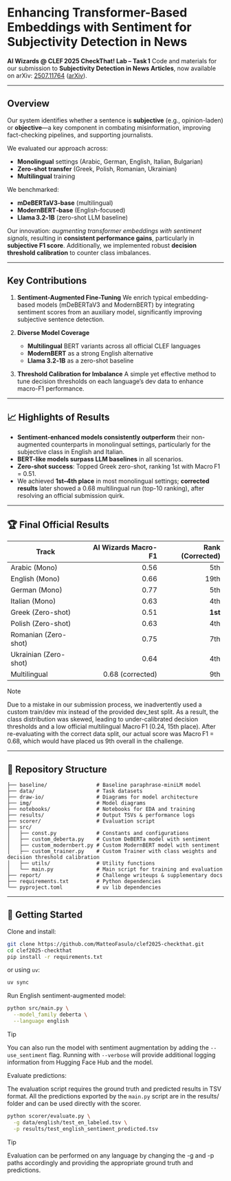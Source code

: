 # Enhancing Transformer-Based Embeddings with Sentiment for Subjectivity Detection in News

**AI Wizards @ CLEF 2025 CheckThat! Lab – Task 1**
Code and materials for our submission to **Subjectivity Detection in News Articles**, now available on arXiv: [2507.11764](https://arxiv.org/abs/2507.11764) ([arXiv][1]).

---

## Overview

Our system identifies whether a sentence is **subjective** (e.g., opinion-laden) or **objective**—a key component in combating misinformation, improving fact-checking pipelines, and supporting journalists.

We evaluated our approach across:

* **Monolingual** settings (Arabic, German, English, Italian, Bulgarian)
* **Zero-shot transfer** (Greek, Polish, Romanian, Ukrainian)
* **Multilingual** training

We benchmarked:

* **mDeBERTaV3‑base** (multilingual)
* **ModernBERT‑base** (English-focused)
* **Llama 3.2‑1B** (zero-shot LLM baseline)

Our innovation: *augmenting transformer embeddings with sentiment signals*, resulting in **consistent performance gains**, particularly in **subjective F1 score**. Additionally, we implemented robust **decision threshold calibration** to counter class imbalances.

---

## Key Contributions

1. **Sentiment-Augmented Fine-Tuning**
   We enrich typical embedding-based models (mDeBERTaV3 and ModernBERT) by integrating sentiment scores from an auxiliary model, significantly improving subjective sentence detection.

2. **Diverse Model Coverage**

   * **Multilingual** BERT variants across all official CLEF languages
   * **ModernBERT** as a strong English alternative
   * **Llama 3.2‑1B** as a zero-shot baseline

3. **Threshold Calibration for Imbalance**
   A simple yet effective method to tune decision thresholds on each language’s dev data to enhance macro-F1 performance.

---

## 📈 Highlights of Results

* **Sentiment-enhanced models consistently outperform** their non-augmented counterparts in monolingual settings, particularly for the subjective class in English and Italian.
* **BERT-like models surpass LLM baselines** in all scenarios.
* **Zero-shot success**: Topped Greek zero-shot, ranking 1st with Macro F1 = 0.51.
* We achieved **1st–4th place** in most monolingual settings; **corrected results** later showed a 0.68 multilingual run (top-10 ranking), after resolving an official submission quirk.

---

## 🏆 Final Official Results

| Track                 | AI Wizards Macro-F1 | Rank (Corrected) |
| --------------------- | ------------------: | ---------------: |
| Arabic (Mono)         |                0.56 |              5th |
| English (Mono)        |                0.66 |             19th |
| German (Mono)         |                0.77 |              5th |
| Italian (Mono)        |                0.63 |              4th |
| Greek (Zero-shot)     |                0.51 |          **1st** |
| Polish (Zero-shot)    |                0.63 |              4th |
| Romanian (Zero-shot)  |                0.75 |              7th |
| Ukrainian (Zero-shot) |                0.64 |              4th |
| Multilingual          |    0.68 (corrected) |              9th |

> [!NOTE]
> Due to a mistake in our submission process, we inadvertently used a custom train/dev mix instead of the provided dev_test split. As a result, the class distribution was skewed, leading to under-calibrated decision thresholds and a low official multilingual Macro F1 (0.24, 15th place). After re-evaluating with the correct data split, our actual score was Macro F1 = 0.68, which would have placed us 9th overall in the challenge.

---

## 📂 Repository Structure

```clef2025-checkthat/
├── baseline/                # Baseline paraphrase-miniLM model
├── data/                    # Task datasets
├── draw-io/                 # Diagrams for model architecture
├── img/                     # Model diagrams
├── notebooks/               # Notebooks for EDA and training
├── results/                 # Output TSVs & performance logs
├── scorer/                  # Evaluation script
├── src/
│   ├── const.py             # Constants and configurations
│   ├── custom_deberta.py    # Custom DeBERTa model with sentiment
│   ├── custom_modernbert.py # Custom ModernBERT model with sentiment
│   ├── custom_trainer.py    # Custom Trainer with class weights and decision threshold calibration
│   ├── utils/               # Utility functions
│   └── main.py              # Main script for training and evaluation
├── report/                  # Challenge writeups & supplementary docs
├── requirements.txt         # Python dependencies
└── pyproject.toml           # uv lib dependencies
```

---

## 🎯 Getting Started

Clone and install:

```bash
git clone https://github.com/MatteoFasulo/clef2025-checkthat.git
cd clef2025-checkthat
pip install -r requirements.txt
```

or using `uv`:

```bash
uv sync
```

Run English sentiment-augmented model:

```bash
python src/main.py \
  --model_family deberta \
  --language english
```

> [!Tip]
> You can also run the model with sentiment augmentation by adding the `--use_sentiment` flag. Running with `--verbose` will provide additional logging information from Hugging Face Hub and the model.

Evaluate predictions:

The evaluation script requires the ground truth and predicted results in TSV format. All the predictions exported by the `main.py` script are in the results/ folder and can be used directly with the scorer.

```bash
python scorer/evaluate.py \
  -g data/english/test_en_labeled.tsv \
  -p results/test_english_sentiment_predicted.tsv
```

> [!Tip]
> Evaluation can be performed on any language by changing the -g and -p paths accordingly and providing the appropriate ground truth and predictions.

[1]: https://arxiv.org/pdf/2507.11764 "AI Wizards at CheckThat! 2025: Enhancing Transformer-Based ..."
